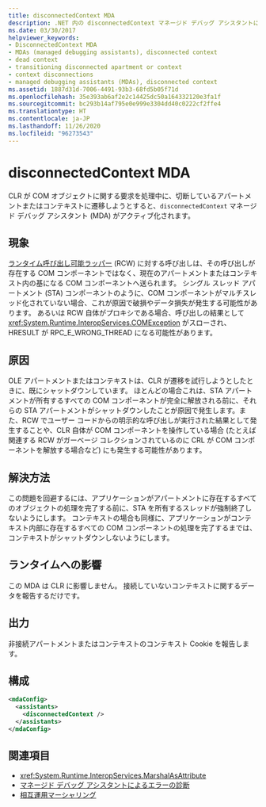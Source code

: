 ```yaml
---
title: disconnectedContext MDA
description: .NET 内の disconnectedContext マネージド デバッグ アシスタントについて確認します。これは、切断されたアパートメントまたはコンテキストへの移行が CLR によって試行されたときに呼び出されます。
ms.date: 03/30/2017
helpviewer_keywords:
- DisconnectedContext MDA
- MDAs (managed debugging assistants), disconnected context
- dead context
- transitioning disconnected apartment or context
- context disconnections
- managed debugging assistants (MDAs), disconnected context
ms.assetid: 1887d31d-7006-4491-93b3-68fd5b05f71d
ms.openlocfilehash: 35e393ab6af2e2c14425dc50a164332120e3fa1f
ms.sourcegitcommit: bc293b14af795e0e999e3304dd40c0222cf2ffe4
ms.translationtype: HT
ms.contentlocale: ja-JP
ms.lasthandoff: 11/26/2020
ms.locfileid: "96273543"
---
```

# <a name="disconnectedcontext-mda"></a>disconnectedContext MDA

CLR が COM オブジェクトに関する要求を処理中に、切断しているアパートメントまたはコンテキストに遷移しようとすると、`disconnectedContext` マネージド デバッグ アシスタント (MDA) がアクティブ化されます。  
  
## <a name="symptoms"></a>現象  

 [ランタイム呼び出し可能ラッパー](../../standard/native-interop/runtime-callable-wrapper.md) (RCW) に対する呼び出しは、その呼び出しが存在する COM コンポーネントではなく、現在のアパートメントまたはコンテキスト内の基になる COM コンポーネントへ送られます。 シングル スレッド アパートメント (STA) コンポーネントのように、COM コンポーネントがマルチスレッド化されていない場合、これが原因で破損やデータ損失が発生する可能性があります。 あるいは RCW 自体がプロキシである場合、呼び出しの結果として <xref:System.Runtime.InteropServices.COMException> がスローされ、HRESULT が RPC_E_WRONG_THREAD になる可能性があります。  
  
## <a name="cause"></a>原因  

 OLE アパートメントまたはコンテキストは、CLR が遷移を試行しようとしたときに、既にシャットダウンしています。 ほとんどの場合これは、STA アパートメントが所有するすべての COM コンポーネントが完全に解放される前に、それらの STA アパートメントがシャットダウンしたことが原因で発生します。また、RCW でユーザー コードからの明示的な呼び出しが実行された結果として発生することや、CLR 自体が COM コンポーネントを操作している場合 (たとえば関連する RCW がガーベージ コレクションされているのに CRL が COM コンポーネントを解放する場合など) にも発生する可能性があります。  
  
## <a name="resolution"></a>解決方法  

 この問題を回避するには、アプリケーションがアパートメントに存在するすべてのオブジェクトの処理を完了する前に、STA を所有するスレッドが強制終了しないようにします。 コンテキストの場合も同様に、アプリケーションがコンテキスト内部に存在するすべての COM コンポーネントの処理を完了するまでは、コンテキストがシャットダウンしないようにします。  
  
## <a name="effect-on-the-runtime"></a>ランタイムへの影響  

 この MDA は CLR に影響しません。 接続していないコンテキストに関するデータを報告するだけです。  
  
## <a name="output"></a>出力  

 非接続アパートメントまたはコンテキストのコンテキスト Cookie を報告します。  
  
## <a name="configuration"></a>構成  
  
```xml  
<mdaConfig>  
  <assistants>  
    <disconnectedContext />  
  </assistants>  
</mdaConfig>  
```  
  
## <a name="see-also"></a>関連項目

- <xref:System.Runtime.InteropServices.MarshalAsAttribute>
- [マネージド デバッグ アシスタントによるエラーの診断](diagnosing-errors-with-managed-debugging-assistants.md)
- [相互運用マーシャリング](../interop/interop-marshaling.md)
